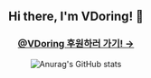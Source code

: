 <div align="center">

## Hi there, I'm VDoring! 👋

### [@VDoring 후원하러 가기! &rarr;](https://buymeacoffee.com/vdoring)

![Anurag's GitHub stats](https://github-readme-stats.vercel.app/api?username=VDoring&count_private=true)

</div>


<!--
**VDoring/VDoring** is a ✨ _special_ ✨ repository because its `README.md` (this file) appears on your GitHub profile.

Here are some ideas to get you started:

- 🔭 I’m currently working on ...
- 🌱 I’m currently learning ...
- 👯 I’m looking to collaborate on ...
- 🤔 I’m looking for help with ...
- 💬 Ask me about ...
- 📫 How to reach me: ...
- 😄 Pronouns: ...
- ⚡ Fun fact: ...
-->
